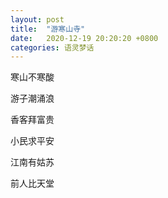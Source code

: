 ```yaml
---
layout: post
title:  "游寒山寺"
date:   2020-12-19 20:20:20 +0800
categories: 语灵梦话
---
```



寒山不寒酸

游子潮涌浪

香客拜富贵

小民求平安

江南有姑苏

前人比天堂